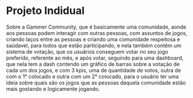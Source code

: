 # Projeto Indidual
Sobre a Gammer Community, que é basicamente uma comunidade, aonde aos pessoas podem interagir com outras pessoas, com assuntos de jogos, criando laços entre as pessoas e
criando uma comunidade respeitosa e saúdavel, para todos que estão participando, e nela também contêm um sistema de votação, que os usuários conseguem votar no seu jogo preferido, referente
ao mês, e após votar, seguindo para uma dashboard, que nela tem a dash contendo um gráfico de barras sobre a votação de cada um dos jogos, e com 3 kpis, uma de quantidade de votos, outra de
com o 1° colocado e outra com um 2° colocado, para o usuário ter uma ideia sobre quais são os jogos que as pessoas daquela comunidade estão mais gostando e logicamente jogando.
